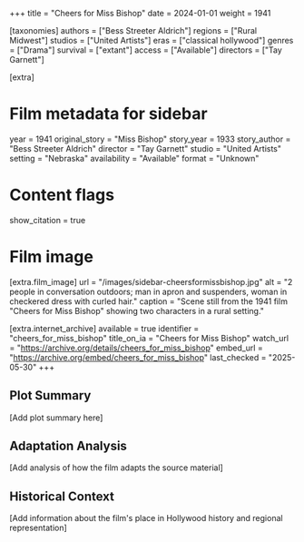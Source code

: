 +++
title = "Cheers for Miss Bishop"
date = 2024-01-01
weight = 1941

[taxonomies]
authors = ["Bess Streeter Aldrich"]
regions = ["Rural Midwest"]
studios = ["United Artists"]
eras = ["classical hollywood"]
genres = ["Drama"]
survival = ["extant"]
access = ["Available"]
directors = ["Tay Garnett"]

[extra]
# Film metadata for sidebar
year = 1941
original_story = "Miss Bishop"
story_year = 1933
story_author = "Bess Streeter Aldrich"
director = "Tay Garnett"
studio = "United Artists"
setting = "Nebraska"
availability = "Available"
format = "Unknown"

# Content flags
show_citation = true

# Film image
[extra.film_image]
url = "/images/sidebar-cheersformissbishop.jpg"
alt = "2 people in conversation outdoors; man in apron and suspenders, woman in checkered dress with curled hair."
caption = "Scene still from the 1941 film \"Cheers for Miss Bishop\" showing two characters in a rural setting."

[extra.internet_archive]
available = true
identifier = "cheers_for_miss_bishop"
title_on_ia = "Cheers for Miss Bishop"
watch_url = "https://archive.org/details/cheers_for_miss_bishop"
embed_url = "https://archive.org/embed/cheers_for_miss_bishop"
last_checked = "2025-05-30"
+++

## Plot Summary

[Add plot summary here]

## Adaptation Analysis

[Add analysis of how the film adapts the source material]

## Historical Context

[Add information about the film's place in Hollywood history and regional representation]


